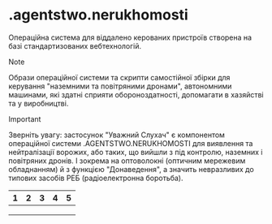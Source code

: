 # .agentstwo.nerukhomosti
Операційна система для віддалено керованих пристроїв створена на базі стандартизованих вебтехнологій.

> [!NOTE]
> Образи операційної системи та скрипти самостійної збірки для керування "наземними та повітряними дронами", автономними машинами, які здатні сприяти обороноздатності, допомагати в хазяйстві та у виробництві.

> [!IMPORTANT]
> Зверніть увагу: застосунок "Уважний Слухач" є компонентом операційної системи .AGENTSTWO.NERUKHOMOSTI для виявлення та нейтралізації ворожих, або таких, що вийшли з під контролю, наземних і повітряних дронів. І зокрема на оптоволокні (оптичним мережевим обладнанням) й з функцією "Донаведення", а значить невразливих до типових засобів РЕБ (радіоелектронна боротьба).

| 1 | 2 | 3 | 4 | 5 |
|---|---|---|---|---|
|   |   |   |   |   |
|   |   |   |   |   |
|   |   |   |   |   |